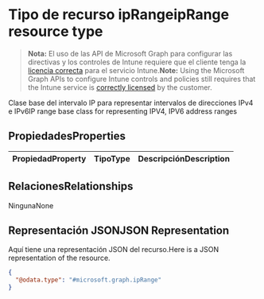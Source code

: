 # <a name="iprange-resource-type"></a><span data-ttu-id="8bde6-101">Tipo de recurso ipRange</span><span class="sxs-lookup"><span data-stu-id="8bde6-101">ipRange resource type</span></span>

> <span data-ttu-id="8bde6-102">**Nota:** El uso de las API de Microsoft Graph para configurar las directivas y los controles de Intune requiere que el cliente tenga la [licencia correcta](https://go.microsoft.com/fwlink/?linkid=839381) para el servicio Intune.</span><span class="sxs-lookup"><span data-stu-id="8bde6-102">**Note:** Using the Microsoft Graph APIs to configure Intune controls and policies still requires that the Intune service is [correctly licensed](https://go.microsoft.com/fwlink/?linkid=839381) by the customer.</span></span>

<span data-ttu-id="8bde6-103">Clase base del intervalo IP para representar intervalos de direcciones IPv4 e IPv6</span><span class="sxs-lookup"><span data-stu-id="8bde6-103">IP range base class for representing IPV4, IPV6 address ranges</span></span>
## <a name="properties"></a><span data-ttu-id="8bde6-104">Propiedades</span><span class="sxs-lookup"><span data-stu-id="8bde6-104">Properties</span></span>
|<span data-ttu-id="8bde6-105">Propiedad</span><span class="sxs-lookup"><span data-stu-id="8bde6-105">Property</span></span>|<span data-ttu-id="8bde6-106">Tipo</span><span class="sxs-lookup"><span data-stu-id="8bde6-106">Type</span></span>|<span data-ttu-id="8bde6-107">Descripción</span><span class="sxs-lookup"><span data-stu-id="8bde6-107">Description</span></span>|
|:---|:---|:---|

## <a name="relationships"></a><span data-ttu-id="8bde6-108">Relaciones</span><span class="sxs-lookup"><span data-stu-id="8bde6-108">Relationships</span></span>
<span data-ttu-id="8bde6-109">Ninguna</span><span class="sxs-lookup"><span data-stu-id="8bde6-109">None</span></span>
## <a name="json-representation"></a><span data-ttu-id="8bde6-110">Representación JSON</span><span class="sxs-lookup"><span data-stu-id="8bde6-110">JSON Representation</span></span>
<span data-ttu-id="8bde6-111">Aquí tiene una representación JSON del recurso.</span><span class="sxs-lookup"><span data-stu-id="8bde6-111">Here is a JSON representation of the resource.</span></span>
<!--{
  "blockType": "resource",
  "@odata.type": "microsoft.graph.ipRange"
}-->
``` json
{
  "@odata.type": "#microsoft.graph.ipRange"
}
```









